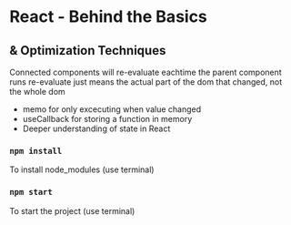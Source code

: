 # React - Behind the Basics 
## & Optimization Techniques

Connected components will re-evaluate eachtime the parent component runs
re-evaluate just means the actual part of the dom that changed, not the whole dom
* memo for only excecuting when value changed
* useCallback for storing a function in memory
* Deeper understanding of state in React

### `npm install`

To install node_modules (use terminal)

### `npm start`

To start the project (use terminal)